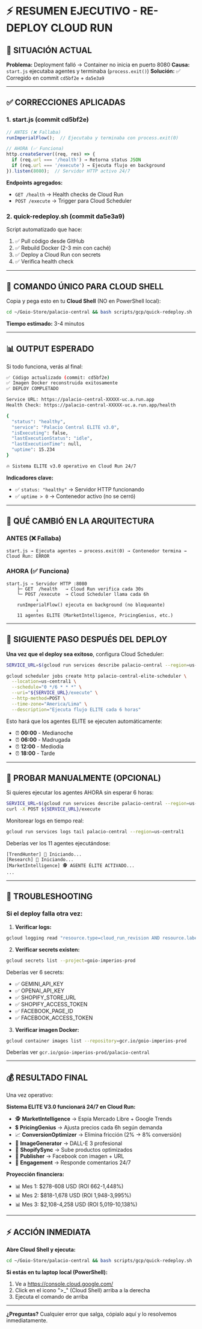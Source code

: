 # ⚡ RESUMEN EJECUTIVO - RE-DEPLOY CLOUD RUN

## 🎯 SITUACIÓN ACTUAL

**Problema:** Deployment falló → Container no inicia en puerto 8080
**Causa:** `start.js` ejecutaba agentes y terminaba (`process.exit()`)
**Solución:** ✅ Corregido en commit `cd5bf2e` + `da5e3a9`

---

## ✅ CORRECCIONES APLICADAS

### 1. **start.js** (commit cd5bf2e)
```javascript
// ANTES (❌ Fallaba)
runImperialFlow();  // Ejecutaba y terminaba con process.exit(0)

// AHORA (✅ Funciona)
http.createServer((req, res) => {
  if (req.url === '/health') → Retorna status JSON
  if (req.url === '/execute') → Ejecuta flujo en background
}).listen(8080);  // Servidor HTTP activo 24/7
```

**Endpoints agregados:**
- `GET /health` → Health checks de Cloud Run
- `POST /execute` → Trigger para Cloud Scheduler

### 2. **quick-redeploy.sh** (commit da5e3a9)
Script automatizado que hace:
1. ✅ Pull código desde GitHub
2. ✅ Rebuild Docker (2-3 min con caché)
3. ✅ Deploy a Cloud Run con secrets
4. ✅ Verifica health check

---

## 🚀 COMANDO ÚNICO PARA CLOUD SHELL

Copia y pega esto en tu **Cloud Shell** (NO en PowerShell local):

```bash
cd ~/Goio-Store/palacio-central && bash scripts/gcp/quick-redeploy.sh
```

**Tiempo estimado:** 3-4 minutos

---

## 📊 OUTPUT ESPERADO

Si todo funciona, verás al final:

```bash
✅ Código actualizado (commit: cd5bf2e)
✅ Imagen Docker reconstruida exitosamente
✅ DEPLOY COMPLETADO

Service URL: https://palacio-central-XXXXX-uc.a.run.app
Health Check: https://palacio-central-XXXXX-uc.a.run.app/health

{
  "status": "healthy",
  "service": "Palacio Central ELITE v3.0",
  "isExecuting": false,
  "lastExecutionStatus": "idle",
  "lastExecutionTime": null,
  "uptime": 15.234
}

🔥 Sistema ELITE v3.0 operativo en Cloud Run 24/7
```

**Indicadores clave:**
- ✅ `status: "healthy"` → Servidor HTTP funcionando
- ✅ `uptime > 0` → Contenedor activo (no se cerró)

---

## 🔧 QUÉ CAMBIÓ EN LA ARQUITECTURA

### ANTES (❌ Fallaba)
```
start.js → Ejecuta agentes → process.exit(0) → Contenedor termina → Cloud Run: ERROR
```

### AHORA (✅ Funciona)
```
start.js → Servidor HTTP :8080
    ├─ GET  /health   → Cloud Run verifica cada 30s
    └─ POST /execute  → Cloud Scheduler llama cada 6h
           ↓
    runImperialFlow() ejecuta en background (no bloqueante)
           ↓
    11 agentes ELITE (MarketIntelligence, PricingGenius, etc.)
```

---

## 🎯 SIGUIENTE PASO DESPUÉS DEL DEPLOY

**Una vez que el deploy sea exitoso**, configura Cloud Scheduler:

```bash
SERVICE_URL=$(gcloud run services describe palacio-central --region=us-central1 --format='value(status.url)')

gcloud scheduler jobs create http palacio-central-elite-scheduler \
  --location=us-central1 \
  --schedule="0 */6 * * *" \
  --uri="${SERVICE_URL}/execute" \
  --http-method=POST \
  --time-zone="America/Lima" \
  --description="Ejecuta flujo ELITE cada 6 horas"
```

Esto hará que los agentes ELITE se ejecuten automáticamente:
- ⏰ **00:00** - Medianoche
- ⏰ **06:00** - Madrugada
- ⏰ **12:00** - Mediodía
- ⏰ **18:00** - Tarde

---

## 🧪 PROBAR MANUALMENTE (OPCIONAL)

Si quieres ejecutar los agentes AHORA sin esperar 6 horas:

```bash
SERVICE_URL=$(gcloud run services describe palacio-central --region=us-central1 --format='value(status.url)')
curl -X POST ${SERVICE_URL}/execute
```

Monitorear logs en tiempo real:

```bash
gcloud run services logs tail palacio-central --region=us-central1
```

Deberías ver los 11 agentes ejecutándose:
```
[TrendHunter] 🚀 Iniciando...
[Research] 🚀 Iniciando...
[MarketIntelligence] 🕵️ AGENTE ÉLITE ACTIVADO...
...
```

---

## 🐛 TROUBLESHOOTING

### Si el deploy falla otra vez:

1. **Verificar logs:**
```bash
gcloud logging read "resource.type=cloud_run_revision AND resource.labels.service_name=palacio-central" --limit=50 --project=goio-imperios-prod
```

2. **Verificar secrets existen:**
```bash
gcloud secrets list --project=goio-imperios-prod
```

Deberías ver 6 secrets:
- ✅ GEMINI_API_KEY
- ✅ OPENAI_API_KEY
- ✅ SHOPIFY_STORE_URL
- ✅ SHOPIFY_ACCESS_TOKEN
- ✅ FACEBOOK_PAGE_ID
- ✅ FACEBOOK_ACCESS_TOKEN

3. **Verificar imagen Docker:**
```bash
gcloud container images list --repository=gcr.io/goio-imperios-prod
```

Deberías ver `gcr.io/goio-imperios-prod/palacio-central`

---

## 💰 RESULTADO FINAL

Una vez operativo:

**Sistema ELITE V3.0 funcionará 24/7 en Cloud Run:**
- 🕵️ **MarketIntelligence** → Espía Mercado Libre + Google Trends
- 💲 **PricingGenius** → Ajusta precios cada 6h según demanda
- 📈 **ConversionOptimizer** → Elimina fricción (2% → 8% conversión)
- 🎨 **ImageGenerator** → DALL-E 3 profesional
- 🏪 **ShopifySync** → Sube productos optimizados
- 📱 **Publisher** → Facebook con imagen + URL
- 💬 **Engagement** → Responde comentarios 24/7

**Proyección financiera:**
- 📊 Mes 1: $278-608 USD (ROI 662-1,448%)
- 📊 Mes 2: $818-1,678 USD (ROI 1,948-3,995%)
- 📊 Mes 3: $2,108-4,258 USD (ROI 5,019-10,138%)

---

## ⚡ ACCIÓN INMEDIATA

**Abre Cloud Shell y ejecuta:**

```bash
cd ~/Goio-Store/palacio-central && bash scripts/gcp/quick-redeploy.sh
```

**Si estás en tu laptop local (PowerShell):**
1. Ve a https://console.cloud.google.com/
2. Click en el icono ">_" (Cloud Shell) arriba a la derecha
3. Ejecuta el comando de arriba

---

**¿Preguntas?** Cualquier error que salga, cópialo aquí y lo resolvemos inmediatamente.
